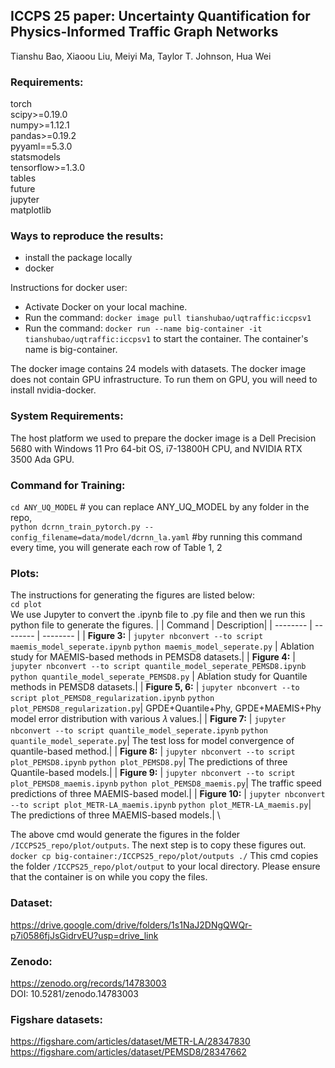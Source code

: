 ## **ICCPS 25 paper: Uncertainty Quantification for Physics-Informed Traffic Graph Networks**
Tianshu Bao, Xiaoou Liu, Meiyi Ma, Taylor T. Johnson, Hua Wei


### Requirements:
torch \
scipy>=0.19.0 \
numpy>=1.12.1 \
pandas>=0.19.2 \
pyyaml==5.3.0 \
statsmodels \
tensorflow>=1.3.0 \
tables \
future \
jupyter \
matplotlib


### Ways to reproduce the results: 
- install the package locally
- docker
  
Instructions for docker user:
- Activate Docker on your local machine. 
- Run the command: ``` docker image pull tianshubao/uqtraffic:iccpsv1 ``` 
- Run the command: ``` docker run --name big-container -it tianshubao/uqtraffic:iccpsv1 ``` to start the container.  The container's name is big-container.

The docker image contains 24 models with datasets. The docker image does not contain GPU infrastructure. To run them on GPU, you will need to install nvidia-docker. 

### System Requirements: 
The host platform we used to prepare the docker image is a Dell Precision 5680 with Windows 11 Pro 64-bit OS, i7-13800H CPU, and NVIDIA RTX 3500 Ada GPU.

### Command for Training: 
```cd ANY_UQ_MODEL```            # you can replace ANY_UQ_MODEL by any folder in the repo,  \
```python dcrnn_train_pytorch.py --config_filename=data/model/dcrnn_la.yaml```    #by running this command every time, you will generate each row of Table 1, 2

### Plots: ###
The instructions for generating the figures are listed below: \
```cd plot``` \
We use Jupyter to convert the .ipynb file to .py file and then we run this python file to generate the figures.
|  | Command | Description|
| -------- | -------- | -------- |
| **Figure 3:**    | ```jupyter nbconvert --to script maemis_model_seperate.ipynb``` ```python maemis_model_seperate.py``` | Ablation study for MAEMIS-based methods in PEMSD8 datasets.|
| **Figure 4:**    | ```jupyter nbconvert --to script quantile_model_seperate_PEMSD8.ipynb``` ```python quantile_model_seperate_PEMSD8.py``` | Ablation study for Quantile methods in PEMSD8 datasets.|
| **Figure 5, 6:**   | `jupyter nbconvert --to script plot_PEMSD8_regularization.ipynb` `python plot_PEMSD8_regularization.py`| GPDE+Quantile+Phy, GPDE+MAEMIS+Phy model error distribution with various 𝜆 values.|
| **Figure 7:**    | `jupyter nbconvert --to script quantile_model_seperate.ipynb` `python quantile_model_seperate.py`| The test loss for model convergence of quantile-based method.|
| **Figure 8:**    | ```jupyter nbconvert --to script plot_PEMSD8.ipynb``` ```python plot_PEMSD8.py```| The predictions of three Quantile-based models.|
| **Figure 9:**    | `jupyter nbconvert --to script plot_PEMSD8_maemis.ipynb` `python plot_PEMSD8_maemis.py`| The traffic speed predictions of three MAEMIS-based model.|
| **Figure 10:**   | `jupyter nbconvert --to script plot_METR-LA_maemis.ipynb` `python plot_METR-LA_maemis.py`| The predictions of three MAEMIS-based models.| \


The above cmd would generate the figures in the folder `/ICCPS25_repo/plot/outputs`. The next step is to copy these figures out. \
```docker cp big-container:/ICCPS25_repo/plot/outputs ./``` 
This cmd copies the folder `/ICCPS25_repo/plot/output` to your local directory. Please ensure that the container is on while you copy the files.

### Dataset: 
https://drive.google.com/drive/folders/1s1NaJ2DNgQWQr-p7i0586fjJsGidrvEU?usp=drive_link

### Zenodo: 
https://zenodo.org/records/14783003 \
DOI: 10.5281/zenodo.14783003

### Figshare datasets:
https://figshare.com/articles/dataset/METR-LA/28347830 \
https://figshare.com/articles/dataset/PEMSD8/28347662

